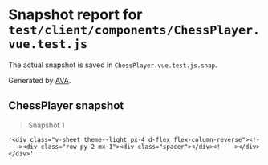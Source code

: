# Snapshot report for `test/client/components/ChessPlayer.vue.test.js`

The actual snapshot is saved in `ChessPlayer.vue.test.js.snap`.

Generated by [AVA](https://avajs.dev).

## ChessPlayer snapshot

> Snapshot 1

    '<div class="v-sheet theme--light px-4 d-flex flex-column-reverse"><!----><div class="row py-2 mx-1"><div class="spacer"></div><!----></div></div>'
